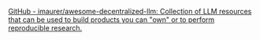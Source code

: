 
[GitHub - imaurer/awesome-decentralized-llm: Collection of LLM resources that can be used to build products you can "own" or to perform reproducible research.](https://github.com/imaurer/awesome-decentralized-llm)
